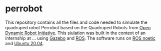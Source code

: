 # perrobot
This repository contains all the files and code needed to simulate the quadruped robot Perrobot based on the Quadruped Robots from [Open Dynamic Robot Initiative](https://github.com/open-dynamic-robot-initiative/). This siulation was built in the context of an internship at ... using [Gazebo](https://gazebosim.org/home) and [ROS](https://www.ros.org/). The software runs on [ROS noetic](http://wiki.ros.org/noetic) and [Ubuntu 20.04](http://www.releases.ubuntu.com/20.04/).




